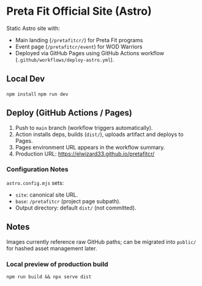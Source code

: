 # Preta Fit Official Site (Astro)

Static Astro site with: 
- Main landing (`/pretafitcr/`) for Preta Fit programs 
- Event page (`/pretafitcr/event`) for WOD Warriors
- Deployed via GitHub Pages using GitHub Actions workflow (`.github/workflows/deploy-astro.yml`).

## Local Dev
`npm install`
`npm run dev`

## Deploy (GitHub Actions / Pages)
1. Push to `main` branch (workflow triggers automatically).
2. Action installs deps, builds (`dist/`), uploads artifact and deploys to Pages.
3. Pages environment URL appears in the workflow summary.
4. Production URL: https://elwizard33.github.io/pretafitcr/

### Configuration Notes
`astro.config.mjs` sets:
- `site`: canonical site URL.
- `base`: `/pretafitcr` (project page subpath).
- Output directory: default `dist/` (not committed).

## Notes
Images currently reference raw GitHub paths; can be migrated into `public/` for hashed asset management later.

### Local preview of production build
```
npm run build && npx serve dist
```
